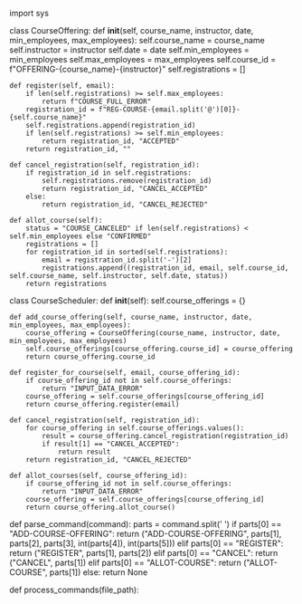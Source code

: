 import sys

class CourseOffering:
    def __init__(self, course_name, instructor, date, min_employees, max_employees):
        self.course_name = course_name
        self.instructor = instructor
        self.date = date
        self.min_employees = min_employees
        self.max_employees = max_employees
        self.course_id = f"OFFERING-{course_name}-{instructor}"
        self.registrations = []

    def register(self, email):
        if len(self.registrations) >= self.max_employees:
            return f"COURSE_FULL_ERROR"
        registration_id = f"REG-COURSE-{email.split('@')[0]}-{self.course_name}"
        self.registrations.append(registration_id)
        if len(self.registrations) >= self.min_employees:
            return registration_id, "ACCEPTED"
        return registration_id, ""

    def cancel_registration(self, registration_id):
        if registration_id in self.registrations:
            self.registrations.remove(registration_id)
            return registration_id, "CANCEL_ACCEPTED"
        else:
            return registration_id, "CANCEL_REJECTED"

    def allot_course(self):
        status = "COURSE_CANCELED" if len(self.registrations) < self.min_employees else "CONFIRMED"
        registrations = []
        for registration_id in sorted(self.registrations):
            email = registration_id.split('-')[2]
            registrations.append((registration_id, email, self.course_id, self.course_name, self.instructor, self.date, status))
        return registrations

class CourseScheduler:
    def __init__(self):
        self.course_offerings = {}

    def add_course_offering(self, course_name, instructor, date, min_employees, max_employees):
        course_offering = CourseOffering(course_name, instructor, date, min_employees, max_employees)
        self.course_offerings[course_offering.course_id] = course_offering
        return course_offering.course_id

    def register_for_course(self, email, course_offering_id):
        if course_offering_id not in self.course_offerings:
            return "INPUT_DATA_ERROR"
        course_offering = self.course_offerings[course_offering_id]
        return course_offering.register(email)

    def cancel_registration(self, registration_id):
        for course_offering in self.course_offerings.values():
            result = course_offering.cancel_registration(registration_id)
            if result[1] == "CANCEL_ACCEPTED":
                return result
        return registration_id, "CANCEL_REJECTED"

    def allot_courses(self, course_offering_id):
        if course_offering_id not in self.course_offerings:
            return "INPUT_DATA_ERROR"
        course_offering = self.course_offerings[course_offering_id]
        return course_offering.allot_course()

def parse_command(command):
    parts = command.split(' ')
    if parts[0] == "ADD-COURSE-OFFERING":
        return ("ADD-COURSE-OFFERING", parts[1], parts[2], parts[3], int(parts[4]), int(parts[5]))
    elif parts[0] == "REGISTER":
        return ("REGISTER", parts[1], parts[2])
    elif parts[0] == "CANCEL":
        return ("CANCEL", parts[1])
    elif parts[0] == "ALLOT-COURSE":
        return ("ALLOT-COURSE", parts[1])
    else:
        return None

def process_commands(file_path):
   
